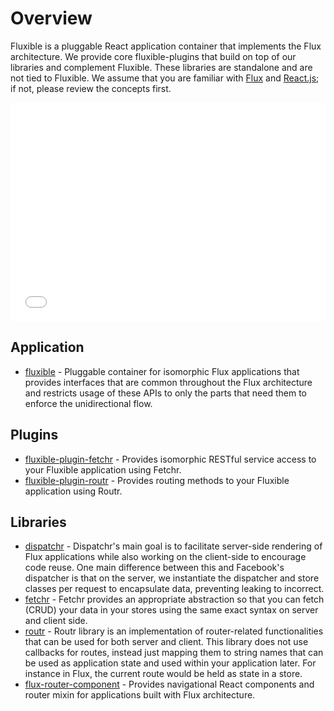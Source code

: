 # Overview

Fluxible is a pluggable React application container that implements the Flux architecture. We provide core fluxible-plugins that build on top of our libraries and complement Fluxible. These libraries are standalone and are not tied to Fluxible. We assume that you are familiar with [Flux](http://facebook.github.io/flux/docs/overview.html) and [React.js](http://facebook.github.io/react/); if not, please review the concepts first.

<div class="speakerdeck-container nested">
    <iframe class="speakerdeck-iframe" width="100%" height="350" frameborder="0" src="//speakerdeck.com/player/87ecaa3048750132f42542ffc18c6fcf?" allowFullScreen="true"></iframe>
</div>

## Application

- [fluxible](https://github.com/yahoo/fluxible) - Pluggable container for isomorphic Flux applications that provides interfaces that are common throughout the Flux architecture and restricts usage of these APIs to only the parts that need them to enforce the unidirectional flow.

## Plugins

 - [fluxible-plugin-fetchr](https://github.com/yahoo/fluxible-plugin-fetchr) - Provides isomorphic RESTful service access to your Fluxible application using Fetchr.
 - [fluxible-plugin-routr](https://github.com/yahoo/fluxible-plugin-routr) - Provides routing methods to your Fluxible application using Routr.

## Libraries

 - [dispatchr](https://github.com/yahoo/dispatchr) - Dispatchr's main goal is to facilitate server-side rendering of Flux applications while also working on the client-side to encourage code reuse. One main difference between this and Facebook's dispatcher is that on the server, we instantiate the dispatcher and store classes per request to encapsulate data, preventing leaking to incorrect.
 - [fetchr](https://github.com/yahoo/fetchr) - Fetchr provides an appropriate abstraction so that you can fetch (CRUD) your data in your stores using the same exact syntax on server and client side.
 - [routr](https://github.com/yahoo/routr) - Routr library is an implementation of router-related functionalities that can be used for both server and client. This library does not use callbacks for routes, instead just mapping them to string names that can be used as application state and used within your application later. For instance in Flux, the current route would be held as state in a store.
 - [flux-router-component](https://github.com/yahoo/flux-router-component) - Provides navigational React components and router mixin for applications built with Flux architecture.

